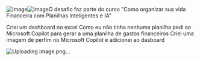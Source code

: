 ![image](https://github.com/user-attachments/assets/6a23b1bd-31ac-429f-ad7d-16af92ee84a5)![image](https://github.com/user-attachments/assets/762e05b6-5e0c-42a5-a08c-0127cf14b774)O desafio faz parte do curso "Como organizar sua vida Financeira com Planilhas Inteligentes e IA"

Criei um dashboard no excel
Como eu não tinha nenhuma planilha pedi ao Microsoft Copilot para gerar a uma planilha de gastos financeiros
Criei uma imagem de perfim no Microsoft Copilot e adicionei ao dasboard


![Uploading image.png…]()


